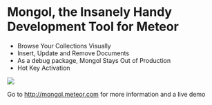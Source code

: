 # Mongol, the Insanely Handy Development Tool for Meteor
- Browse Your Collections Visually
- Insert, Update and Remove Documents
- As a debug package, Mongol Stays Out of Production 
- Hot Key Activation

<a href="http://mongol.meteor.com"><img src="https://raw.githubusercontent.com/msavin/Mongol/master/public/video/gif.gif"></a><br>

Go to <a href="http://mongol.meteor.com">http://mongol.meteor.com</a> for more information and a live demo